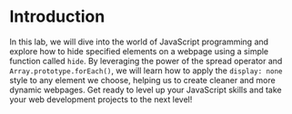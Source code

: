 # Introduction

In this lab, we will dive into the world of JavaScript programming and explore how to hide specified elements on a webpage using a simple function called `hide`. By leveraging the power of the spread operator and `Array.prototype.forEach()`, we will learn how to apply the `display: none` style to any element we choose, helping us to create cleaner and more dynamic webpages. Get ready to level up your JavaScript skills and take your web development projects to the next level!
